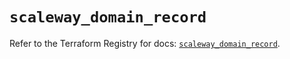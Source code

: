 # `scaleway_domain_record`

Refer to the Terraform Registry for docs: [`scaleway_domain_record`](https://registry.terraform.io/providers/scaleway/scaleway/2.42.1/docs/resources/domain_record).
